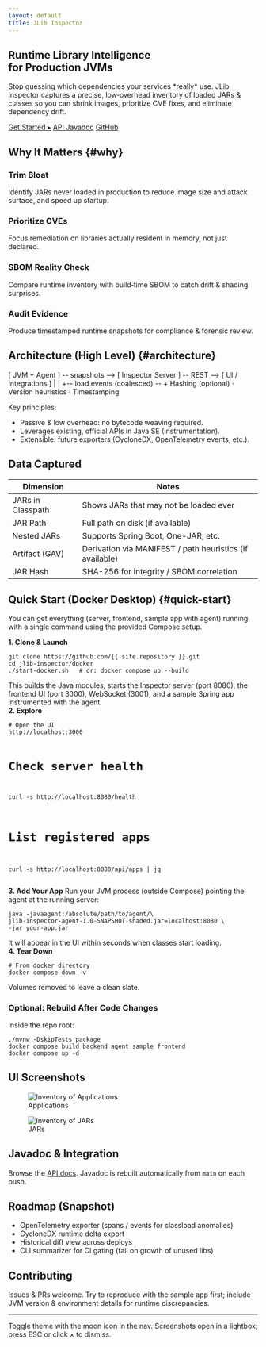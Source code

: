```yaml
---
layout: default
title: JLib Inspector
---
```


<section class="hero">
	<h1>Runtime Library Intelligence<br/>for Production JVMs</h1>
	<p class="tagline">Stop guessing which dependencies your services *really* use. JLib Inspector captures a precise, low‑overhead inventory of loaded JARs & classes so you can shrink images, prioritize CVE fixes, and eliminate dependency drift.</p>
	<div class="cta-row">
		<a class="btn accent" href="#quick-start">Get Started ▸</a>
		<a class="btn" href="{{ site.baseurl }}/javadoc/">API Javadoc</a>
		<a class="btn" href="https://github.com/{{ site.repository }}">GitHub</a>
	</div>
</section>

## Why It Matters {#why}

<div class="feature-grid">
	<div class="feature"><h3>Trim Bloat</h3><p>Identify JARs never loaded in production to reduce image size and attack surface, and speed up startup.</p></div>
	<div class="feature"><h3>Prioritize CVEs</h3><p>Focus remediation on libraries actually resident in memory, not just declared.</p></div>
	<div class="feature"><h3>SBOM Reality Check</h3><p>Compare runtime inventory with build‑time SBOM to catch drift & shading surprises.</p></div>
	<div class="feature"><h3>Audit Evidence</h3><p>Produce timestamped runtime snapshots for compliance & forensic review.</p></div>
</div>

## Architecture (High Level) {#architecture}

<div class="diagram">[ JVM + Agent ] -- snapshots --> [ Inspector Server ] -- REST --> [ UI / Integrations ]
			|                              |
			+-- load events (coalesced) -- +
Hashing (optional) · Version heuristics · Timestamping
</div>

Key principles:
* Passive & low overhead: no bytecode weaving required.
* Leverages existing, official APIs in Java SE (Instrumentation).
* Extensible: future exporters (CycloneDX, OpenTelemetry events, etc.).

## Data Captured

| Dimension | Notes |
|-----------|-------|
| JARs in Classpath | Shows JARs that may not be loaded ever |
| JAR Path | Full path on disk (if available) |
| Nested JARs | Supports Spring Boot, One-JAR, etc. |
| Artifact (GAV) | Derivation via MANIFEST / path heuristics (if available) |
| JAR Hash | SHA-256 for integrity / SBOM correlation |

## Quick Start (Docker Desktop) {#quick-start}

You can get everything (server, frontend, sample app with agent) running with a single command using the provided Compose setup.

<div class="two-col">
<div>
<strong>1. Clone & Launch</strong>
<pre><code>git clone https://github.com/{{ site.repository }}.git
cd jlib-inspector/docker
./start-docker.sh   # or: docker compose up --build</code></pre>
This builds the Java modules, starts the Inspector server (port 8080), the frontend UI (port 3000), WebSocket (3001), and a sample Spring app instrumented with the agent.
</div>
<div>
<strong>2. Explore</strong>
<pre><code># Open the UI
http://localhost:3000

# Check server health
curl -s http://localhost:8080/health

# List registered apps
curl -s http://localhost:8080/api/apps | jq</code></pre>
</div>
<div>
<strong>3. Add Your App</strong>
Run your JVM process (outside Compose) pointing the agent at the running server:
<pre><code>java -javaagent:/absolute/path/to/agent/\
jlib-inspector-agent-1.0-SNAPSHOT-shaded.jar=localhost:8080 \
-jar your-app.jar</code></pre>
It will appear in the UI within seconds when classes start loading.
</div>
<div>
<strong>4. Tear Down</strong>
<pre><code># From docker directory
docker compose down -v</code></pre>
Volumes removed to leave a clean slate.
</div>
</div>

### Optional: Rebuild After Code Changes

Inside the repo root:
```
./mvnw -DskipTests package
docker compose build backend agent sample frontend
docker compose up -d
```

## UI Screenshots

<div class="gallery" data-gallery>
	<figure>
		<img src="{{ site.baseurl }}/assets/images/screenshot1.png" alt="Inventory of Applications" data-full="{{ site.baseurl }}/assets/images/screenshot1.png"/>
		<figcaption>Applications</figcaption>
	</figure>
	<figure>
		<img src="{{ site.baseurl }}/assets/images/screenshot2.png" alt="Inventory of JARs" data-full="{{ site.baseurl }}/assets/images/screenshot2.png"/>
		<figcaption>JARs</figcaption>
	</figure>
</div>

## Javadoc & Integration

Browse the <a href="{{ site.baseurl }}/javadoc/">API docs</a>. Javadoc is rebuilt automatically from `main` on each push.

## Roadmap (Snapshot)

- OpenTelemetry exporter (spans / events for classload anomalies)
- CycloneDX runtime delta export
- Historical diff view across deploys
- CLI summarizer for CI gating (fail on growth of unused libs)

## Contributing

Issues & PRs welcome. Try to reproduce with the sample app first; include JVM version & environment details for runtime discrepancies.

---

<p class="small">Toggle theme with the moon icon in the nav. Screenshots open in a lightbox; press ESC or click × to dismiss.</p>
